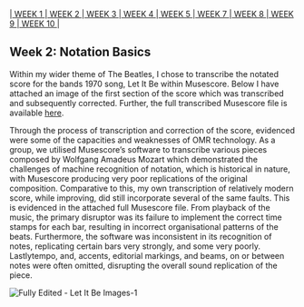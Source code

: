 |[ WEEK 1 ](Week1.md)|[ WEEK 2 ](Week2.md)|[ WEEK 3 ](Week3.md)|[ WEEK 4 ](Week4.md)|[ WEEK 5 ](Week5.md)|[ WEEK 7 ](Week7.md)|[ WEEK 8 ](Week8.md)|[ WEEK 9 ](Week9.md)|[ WEEK 10 ](Week10.md)|
## Week 2: Notation Basics
Within my wider theme of The Beatles, I chose to transcribe the notated score for the bands 1970 song, Let It Be within Musescore. Below I have attached an image of the first section of the score which was transcribed and subsequently corrected. Further, the full transcribed Musescore file is available <a href="https://github.com/EilidhClemie/MCA-2023/blob/master/data/Fully%20Edited%20-%20Let%20It%20Be.mscz" download>here</a>.

Through the process of transcription and correction of the score, evidenced were some of the capacities and weaknesses of OMR technology. As a group, we utilised Musescore’s software to transcribe various pieces composed by Wolfgang Amadeus Mozart which demonstrated the challenges of machine recognition of notation, which is historical in nature, with Musescore producing very poor replications of the original composition. Comparative to this, my own transcription of relatively modern score, while improving, did still incorporate several of the same faults. This is evidenced in the attached full Musescore file. From playback of the music, the primary disruptor was its failure to implement the correct time stamps for each bar, resulting in incorrect organisational patterns of the beats. Furthermore, the software was inconsistent in its recognition of notes, replicating certain bars very strongly, and some very poorly. Lastlytempo, and, accents, editorial markings, and beams, on or between notes were often omitted, disrupting the overall sound replication of the piece.

![Fully Edited - Let It Be Images-1](https://github.com/EilidhClemie/MCA-2023/assets/145780245/2e633c3c-0233-4fc1-8d28-f8555cc0b51e)
